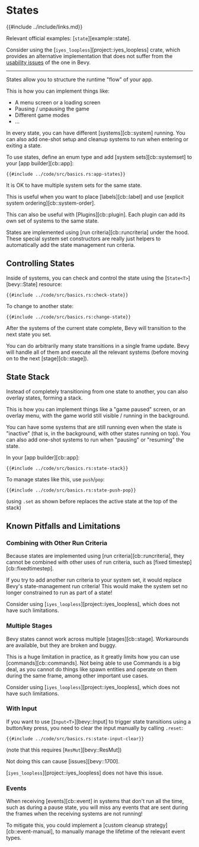 # States

{{#include ../include/links.md}}

Relevant official examples:
[`state`][example::state].

Consider using the [`iyes_loopless`][project::iyes_loopless] crate, which
provides an alternative implementation that does not suffer from the
[usability issues](#known-pitfalls-and-limitations) of the one in Bevy.

---

States allow you to structure the runtime "flow" of your app.

This is how you can implement things like:
 - A menu screen or a loading screen
 - Pausing / unpausing the game
 - Different game modes
 - …

In every state, you can have different [systems][cb::system] running. You
can also add one-shot setup and cleanup systems to run when entering or
exiting a state.

To use states, define an enum type and add [system sets][cb::systemset]
to your [app builder][cb::app]:

```rust,no_run,noplayground
{{#include ../code/src/basics.rs:app-states}}
```

It is OK to have multiple system sets for the same state.

This is useful when you want to place [labels][cb::label] and use [explicit
system ordering][cb::system-order].

This can also be useful with [Plugins][cb::plugin]. Each plugin can add
its own set of systems to the same state.

States are implemented using [run criteria][cb::runcriteria] under the hood.
These special system set constructors are really just helpers to automatically
add the state management run criteria.

## Controlling States

Inside of systems, you can check and control the state using the
[`State<T>`][bevy::State] resource:

```rust,no_run,noplayground
{{#include ../code/src/basics.rs:check-state}}
```

To change to another state:

```rust,no_run,noplayground
{{#include ../code/src/basics.rs:change-state}}
```

After the systems of the current state complete, Bevy will transition to
the next state you set.

You can do arbitrarily many state transitions in a single frame update. Bevy
will handle all of them and execute all the relevant systems (before moving
on to the next [stage][cb::stage]).

## State Stack

Instead of completely transitioning from one state to another, you can also
overlay states, forming a stack.

This is how you can implement things like a "game paused" screen, or an
overlay menu, with the game world still visible / running in the background.

You can have some systems that are still running even when the state is
"inactive" (that is, in the background, with other states running on top). You
can also add one-shot systems to run when "pausing" or "resuming" the state.

In your [app builder][cb::app]:

```rust,no_run,noplayground
{{#include ../code/src/basics.rs:state-stack}}
```

To manage states like this, use `push`/`pop`:

```rust,no_run,noplayground
{{#include ../code/src/basics.rs:state-push-pop}}
```

(using `.set` as shown before replaces the active state at the top of the stack)

## Known Pitfalls and Limitations

### Combining with Other Run Criteria

Because states are implemented using [run criteria][cb::runcriteria],
they cannot be combined with other uses of run criteria, such as [fixed
timestep][cb::fixedtimestep].

If you try to add another run criteria to your system set, it would replace
Bevy's state-management run criteria! This would make the system set no
longer constrained to run as part of a state!

Consider using [`iyes_loopless`][project::iyes_loopless], which does not
have such limitations.

### Multiple Stages

Bevy states cannot work across multiple [stages][cb::stage]. Workarounds
are available, but they are broken and buggy.

This is a huge limitation in practice, as it greatly limits how you can use
[commands][cb::commands]. Not being able to use Commands is a big deal,
as you cannot do things like spawn entities and operate on them during the
same frame, among other important use cases.

Consider using [`iyes_loopless`][project::iyes_loopless], which does not
have such limitations.

### With Input

If you want to use [`Input<T>`][bevy::Input] to trigger state transitions using
a button/key press, you need to clear the input manually by calling `.reset`:

```rust,no_run,noplayground
{{#include ../code/src/basics.rs:state-input-clear}}
```

(note that this requires [`ResMut`][bevy::ResMut])

Not doing this can cause [issues][bevy::1700].

[`iyes_loopless`][project::iyes_loopless] does not have this issue.

### Events

When receiving [events][cb::event] in systems that don't run all the time, such
as during a pause state, you will miss any events that are sent during the frames
when the receiving systems are not running!

To mitigate this, you could implement a [custom cleanup
strategy][cb::event-manual], to manually manage the lifetime of the relevant
event types.
